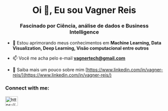 <h1 align="center">Oi 👋, Eu sou Vagner Reis</h1>
<h3 align="center">Fascinado por Ciência, análise de dados e Business Intelligence</h3>

- 🌱 Estou aprimorando meus conhecimentos em **Machine Learning, Data Visualization, Deep Learning, Visão computacional entre outros**

- 📫 Você me acha pelo e-mail **vagnertech@gmail.com**

- 📄 Saiba mais um pouco sobre mim [https://www.linkedin.com/in/vagner-reis/](https://www.linkedin.com/in/vagner-reis/)

<h3 align="left">Connect with me:</h3>
<p align="left">
<a href="https://linkedin.com/in/https://www.linkedin.com/in/vagner-reis/" target="blank"><img align="center" src="https://raw.githubusercontent.com/rahuldkjain/github-profile-readme-generator/master/src/images/icons/Social/linked-in-alt.svg" alt="https://www.linkedin.com/in/vagner-reis/" height="30" width="40" /></a>
</p>
